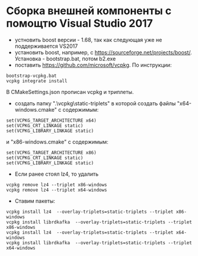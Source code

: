 # Сборка внешней компоненты с помощтю Visual Studio 2017
- устновить boost версии - 1.68, так как следующая уже не поддерживается VS2017
- установить boost, например,  с https://sourceforge.net/projects/boost/. Установка - bootstrap.bat, потом b2.exe
- поставить https://github.com/microsoft/vcpkg. По инструкции:
 ```
 bootstrap-vcpkg.bat
vcpkg integrate install
 ```
В CMakeSettings.json прописан vcpkg и триплеты.
- создать папку ".\vcpkg\static-triplets" в которой создать файлы "x64-windows.cmake" с содержимым:
 ```
set(VCPKG_TARGET_ARCHITECTURE x64)
set(VCPKG_CRT_LINKAGE static)
set(VCPKG_LIBRARY_LINKAGE static)
 ```
и "x86-windows.cmake" с содержимым:
 ```
set(VCPKG_TARGET_ARCHITECTURE x86)
set(VCPKG_CRT_LINKAGE static)
set(VCPKG_LIBRARY_LINKAGE static)
 ```
- Если ранее стоял lz4, то удалить
 ```
vcpkg remove lz4 --triplet x86-windows
vcpkg remove lz4 --triplet x64-windows
 ```
- Ставим пакеты:
 ```
vcpkg install lz4  --overlay-triplets=static-triplets --triplet x86-windows
vcpkg install librdkafka  --overlay-triplets=static-triplets --triplet x86-windows
vcpkg install lz4  --overlay-triplets=static-triplets --triplet x64-windows
vcpkg install librdkafka  --overlay-triplets=static-triplets --triplet x64-windows
 ```

